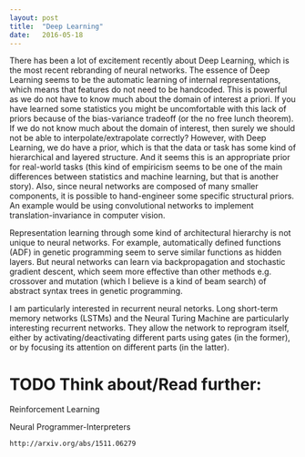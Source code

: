 ```yaml
---
layout: post
title:  "Deep Learning"
date:   2016-05-18
---
```


There has been a lot of excitement recently about Deep Learning, which is
the most recent rebranding of neural networks. The essence of Deep Learning
seems to be the automatic learning of internal representations,
which means that features do not need to be handcoded. This is powerful
as we do not have to know much about the domain of interest a priori. If
you have learned some statistics you might be uncomfortable with this lack
of priors because of the bias-variance tradeoff (or
the no free lunch theorem).
If we do not know much about the domain of interest, then surely
we should not be able to interpolate/extrapolate correctly? However, with
Deep Learning, we do have a prior, which is that the data or task
has some kind of hierarchical and layered structure. And it seems this is
an appropriate prior for real-world tasks (this kind of empiricism seems
to be one of the main differences between statistics and machine learning,
but that is another story). Also, since neural networks are
composed of many smaller components, it is possible to hand-engineer some
specific structural priors. An example would be using convolutional networks
to implement translation-invariance in computer vision.

Representation learning through some kind of architectural hierarchy
is not unique to neural networks. For example, automatically defined
functions (ADF) in genetic programming seem to serve similar
functions as hidden layers. But neural networks can learn via 
backpropagation and stochastic gradient descent, which seem more effective
than other methods e.g. crossover and mutation (which I believe is a kind of beam search)
of abstract syntax trees in genetic programming.

I am particularly interested in recurrent neural netorks. Long short-term memory networks (LSTMs)
and the Neural Turing Machine are particularly interesting recurrent networks.
They allow the network to reprogram itself, either by activating/deactivating
different parts using gates (in the former), or by focusing its attention on
different parts (in the latter).

# TODO Think about/Read further:

  Reinforcement Learning

  Neural Programmer-Interpreters

    http://arxiv.org/abs/1511.06279

[blum]: https://www.cs.cmu.edu/~mblum/search/consc_d.pdf
